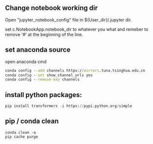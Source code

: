## Change notebook working dir

Open "jupyter_notebook_config" file in ${User_dir}/.jupyter dir.

set c.NotebookApp.notebook_dir to whatever you what and remeber to remove '#' at the beginning of the line.

## set anaconda source

open anaconda cmd

``` cmd
conda config --add channels https://mirrors.tuna.tsinghua.edu.cn
conda config --set show_channel_urls yes
conda config --remove-key channels
```

## install python packages:
```python cmd
pip install transformers -i https://pypi.python.org/simple
```

## pip / conda clean
```
conda clean -a
pip cache purge
```
